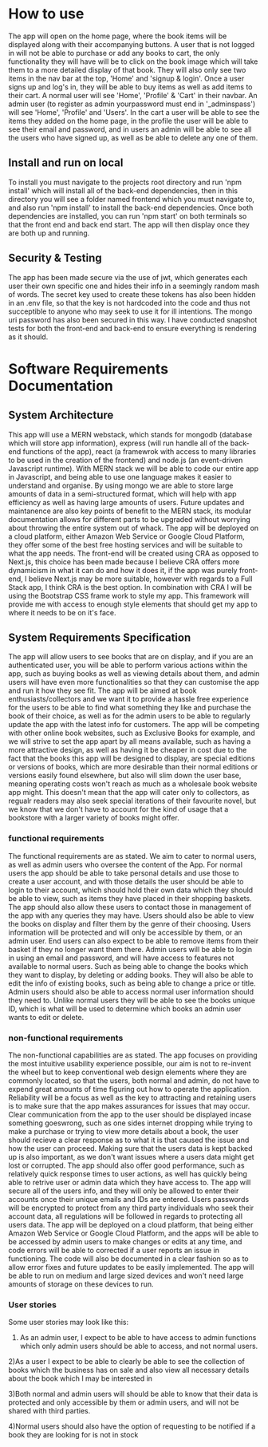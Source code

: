 # How to use
The app will open on the home page, where the book items will be displayed along with their accompanying buttons.
A user that is not logged in will not be able to purchase or add any books to cart, the only functionality they will have will be to click
on the book image which will take them to a more detailed display of that book. They will also only see two items in the nav bar at the top,
'Home' and 'signup & login'. Once a user signs up and log's in, they will be able to buy items as well as add items to their cart. A normal user
will see 'Home', 'Profile' & 'Cart' in their navbar. An admin user (to register as admin yourpassword must end in '_adminspass') will see 'Home',
'Profile' and 'Users'. In the cart a user will be able to see the items they added on the home page, in the profile the user will be able to see their email and password, and in users an admin will be able to see all the users who have signed up, as well as be able to delete any one of them.

## Install and run on local 
To install you must navigate to the projects root directory and run 'npm install' which will install all of the back-end dependencies, then in this
directory you will see a folder named frontend which you must navigate to, and also run 'npm install' to install the back-end dependencies. Once both dependencies are installed, you can run 'npm start' on both terminals so that the front end and back end start. The app will then 
display once they are both up and running.

## Security & Testing
The app has been made secure via the use of jwt, which generates each user their own specific one and hides their info in a seemingly random 
mash of words. The secret key used to create these tokens has also been hidden in an .env file, so that the key is not hardcoded into the code
and thus not succeptible to anyone who may seek to use it for ill intentions. The mongo uri password has also been secured in this way. I have conducted snapshot tests for both the front-end and back-end to ensure everything is rendering as it should. 


# Software Requirements Documentation

## System Architecture

This app will use a MERN webstack, which stands for mongodb (database which will store app information), express (will run handle all of the back-end functions of the app), react (a framewrok with access to many libraries to be used in the creation of the frontend) and node.js (an event-driven Javascript runtime). With MERN stack we will be able to code our entire app in Javascript, and being able to use one language makes it easier to understand and organise. By using mongo we are able to store large amounts of data in a semi-structured format, which will help with app efficiency as well as having large amounts of users. Future updates and maintanence are also key points of benefit to the MERN stack, its modular documentation allows for different parts to be upgraded without worrying about throwing the entire system out of whack. The app will be deployed on a cloud platform, either Amazon Web Service or Google Cloud Platform, they offer some of the best free hosting services and will be suitable to what the app needs. The front-end will be created using CRA as opposed to Next.js, this choice has been made because I believe CRA offers more dynamicism in what it can do and how it does it, if the app was purely front-end, I believe Next.js may be more suitable, however with regards to a Full Stack app, I think CRA is the best option. In combination with CRA I will be using the Bootstrap CSS frame work to style my app. This framework will provide me with access to enough style elements that should get my app to where it needs to be on it's face.


## System Requirements Specification

The app will allow users to see books that are on display, and if you are an authenticated user, you will be able to perform various actions within the app, such as buying books as well as viewing details about them, and admin users will have even more functionalities so that they can customise the app and run it how they see fit. The app will be aimed at book enthusiasts/collectors and we want it to provide a hassle free experience for the users to be able to find what something they like and purchase the book of their choice, as well as for the admin users to be able to regularly update the app with the latest info for customers. The app will be competing with other online book websites, such as Exclusive Books for example, and we will strive to set the app apart by all means available, such as having a more attractive design, as well as having it be cheaper in cost due to the fact that the books this app will be designed to display, are special editions or versions of books, which are more desirable than their normal editions or versions easily found elsewhere, but also will slim down the user base, meaning operating costs won't reach as much as a wholesale book website app might. This doesn't mean that the app will cater only to collectors, as regualr readers may also seek special iterations of their favourite novel, but we know that we don't have to account for the kind of usage that a bookstore with a larger variety of books might offer. 

### functional requirements
The functional requirements are as stated. We aim to cater to normal users, as well as admin users who oversee the content of the App. For normal users the app should be able to take personal details and use those to create a user account, and with those details the user should be able to login to their account, which should hold their own data which they should be able to view, such as items they have placed in their shopping baskets. The app should also allow these users to contact those in management of the app with any queries they may have. Users should also be able to view the books on display and filter them by the genre of their choosing. Users information will be protected and will only be accessible by them, or an admin user. End users can also expect to be able to remove items from their basket if they no longer want them there. Admin users will be able to login in using an email and password, and will have access to features not available to normal users. Such as being able to change the books which they want to display, by deleting or adding books. They will also be able to edit the info of existing books, such as being able to change a price or title. Admin users should also be able to access normal user information should they need to. Unlike normal users they will be able to see the books unique ID, which is what will be used to determine which books an admin user wants to edit or delete. 

### non-functional requirements
The non-functional capabilities are as stated. The app focuses on providing the most intuitive usability experience possible, our aim is not to re-invent the wheel but to keep conventional web design elements where they are commonly located, so that the users, both normal and admin, do not have to expend great amounts of time figuring out how to operate the application. Reliability will be a focus as well as the key to attracting and retaining users is to make sure that the app makes assurances for issues that may occur. Clear communication from the app to the user should be displayed incase something goeswrong, such as one sides internet dropping while trying to make a purchase or trying to view more details about a book, the user should recieve a clear response as to what it is that caused the issue and how the user can proceed. Making sure that the users data is kept backed up is also important, as we don't want issues where a users data might get lost or corrupted. The app should also offer good performance, such as relatively quick response times to user actions, as well has quickly being able to retrive user or admin data which they have access to. The app will secure all of the users info, and they will only be allowed to enter their accounts once their unique emails and IDs are entered. Users passwords will be encrypted to protect from any third party individuals who seek their account data, all regulations will be followed in regards to protecting all users data. The app will be deployed on a cloud platform, that being either Amazon Web Service or Google Cloud Platform, and the apps will be able to be accessed by admin users to make changes or edits at any time, and code errors will be able to corrected if a user reports an issue in functioning. The code will also be documented in a clear fashion so as to allow error fixes and future updates to be easily implemented. The app will be able to run on medium and large sized devices and won't need large amounts of storage on these devices to run. 

### User stories
Some user stories may look like this:
1) As an admin user, I expect to be able to have access to admin functions which only admin users should be able to access, and not normal users.

2)As a user I expect to be able to clearly be able to see the collection of books which the business has on sale and also view all necessary details about the book which I may be interested in

3)Both normal and admin users will should be able to know that their data is protected and only accessible by them or admin users, and will not be shared with third parties.

4)Normal users should also have the option of requesting to be notified if a book they are looking for is not in stock
